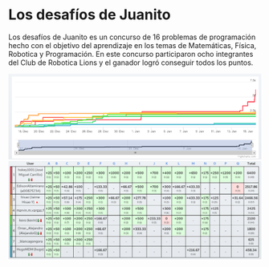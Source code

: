# Los desafíos de Juanito

Los desafíos de Juanito es un concurso de 16 problemas de programación hecho con el objetivo del aprendizaje en los temas de Matemáticas, Física, Robotica y Programación. En este concurso participaron ocho integrantes del Club de Robotica Lions y el ganador logró conseguir todos los puntos.

<img src="chart.png">
<img src="results.png">